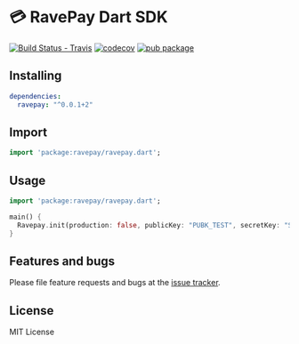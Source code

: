 # 💳 RavePay Dart SDK

[![Build Status - Travis](https://travis-ci.org/jogboms/ravepay.dart.svg?branch=master)](https://travis-ci.org/jogboms/ravepay.dart) [![codecov](https://codecov.io/gh/jogboms/ravepay.dart/branch/master/graph/badge.svg)](https://codecov.io/gh/jogboms/ravepay.dart) [![pub package](https://img.shields.io/pub/v/ravepay.svg)](https://pub.dartlang.org/packages/ravepay)

## Installing

```yaml
dependencies:
  ravepay: "^0.0.1+2"
```

## Import

```dart
import 'package:ravepay/ravepay.dart';
```

## Usage

```dart
import 'package:ravepay/ravepay.dart';

main() {
  Ravepay.init(production: false, publicKey: "PUBK_TEST", secretKey: "SECK_TEST");
}
```

## Features and bugs

Please file feature requests and bugs at the [issue tracker][tracker].

[tracker]: https://github.com/jogboms/ravepay.dart/issues/new

## License

MIT License